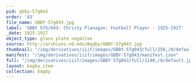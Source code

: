 ```yaml
---
pid: gbby-57g043
order: '43'
file_name: GBBY-57g043.jpg
label: 'GBBY 57G/043: Christy Flanagan: Football Player - 1925-1927'
_date: 1925-1927
object_type: glass plate negative
source: http://archives.nd.edu/Bagby/GBBY-57g043.jpg
thumbnail: "/img/derivatives/iiif/images/GBBY-57g043/full/250,/0/default.jpg"
manifest: "/img/derivatives/iiif/images/GBBY-57g043/manifest.json"
full: "/img/derivatives/iiif/images/GBBY-57g043/full/1140,/0/default.jpg"
layout: bagby_item
collection: bagby
---
```

